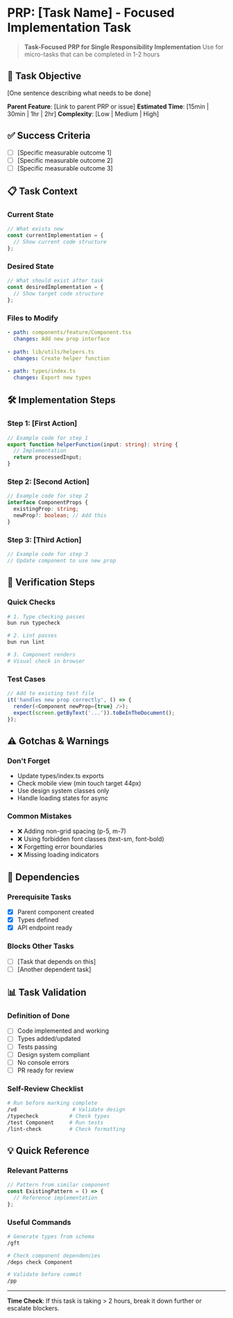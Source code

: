 # PRP: [Task Name] - Focused Implementation Task

> **Task-Focused PRP for Single Responsibility Implementation**
> Use for micro-tasks that can be completed in 1-2 hours

## 🎯 Task Objective
[One sentence describing what needs to be done]

**Parent Feature**: [Link to parent PRP or issue]
**Estimated Time**: [15min | 30min | 1hr | 2hr]
**Complexity**: [Low | Medium | High]

## ✅ Success Criteria
- [ ] [Specific measurable outcome 1]
- [ ] [Specific measurable outcome 2]
- [ ] [Specific measurable outcome 3]

## 📋 Task Context

### Current State
```typescript
// What exists now
const currentImplementation = {
  // Show current code structure
};
```

### Desired State
```typescript
// What should exist after task
const desiredImplementation = {
  // Show target code structure
};
```

### Files to Modify
```yaml
- path: components/feature/Component.tsx
  changes: Add new prop interface
  
- path: lib/utils/helpers.ts
  changes: Create helper function
  
- path: types/index.ts
  changes: Export new types
```

## 🛠️ Implementation Steps

### Step 1: [First Action]
```typescript
// Example code for step 1
export function helperFunction(input: string): string {
  // Implementation
  return processedInput;
}
```

### Step 2: [Second Action]
```typescript
// Example code for step 2
interface ComponentProps {
  existingProp: string;
  newProp?: boolean; // Add this
}
```

### Step 3: [Third Action]
```typescript
// Example code for step 3
// Update component to use new prop
```

## 🧪 Verification Steps

### Quick Checks
```bash
# 1. Type checking passes
bun run typecheck

# 2. Lint passes
bun run lint

# 3. Component renders
# Visual check in browser
```

### Test Cases
```typescript
// Add to existing test file
it('handles new prop correctly', () => {
  render(<Component newProp={true} />);
  expect(screen.getByText('...')).toBeInTheDocument();
});
```

## ⚠️ Gotchas & Warnings

### Don't Forget
- Update types/index.ts exports
- Check mobile view (min touch target 44px)
- Use design system classes only
- Handle loading states for async

### Common Mistakes
- ❌ Adding non-grid spacing (p-5, m-7)
- ❌ Using forbidden font classes (text-sm, font-bold)
- ❌ Forgetting error boundaries
- ❌ Missing loading indicators

## 🔗 Dependencies

### Prerequisite Tasks
- [x] Parent component created
- [x] Types defined
- [x] API endpoint ready

### Blocks Other Tasks
- [ ] [Task that depends on this]
- [ ] [Another dependent task]

## 📊 Task Validation

### Definition of Done
- [ ] Code implemented and working
- [ ] Types added/updated
- [ ] Tests passing
- [ ] Design system compliant
- [ ] No console errors
- [ ] PR ready for review

### Self-Review Checklist
```bash
# Run before marking complete
/vd                  # Validate design
/typecheck          # Check types
/test Component     # Run tests
/lint-check         # Check formatting
```

## 💡 Quick Reference

### Relevant Patterns
```typescript
// Pattern from similar component
const ExistingPattern = () => {
  // Reference implementation
};
```

### Useful Commands
```bash
# Generate types from schema
/gft

# Check component dependencies
/deps check Component

# Validate before commit
/pp
```

---

**Time Check**: If this task is taking > 2 hours, break it down further or escalate blockers.
